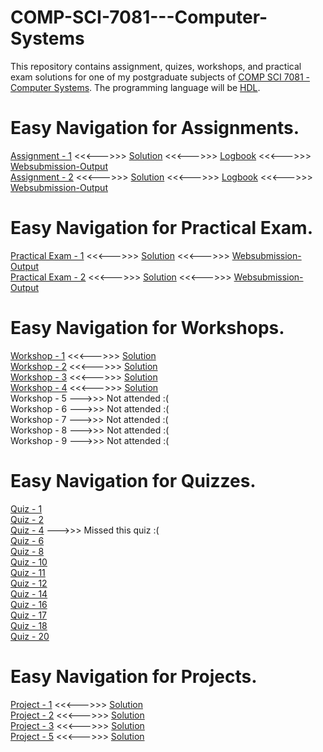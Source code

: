 # COMP-SCI-7081---Computer-Systems  
This repository contains assignment, quizes, workshops, and practical exam solutions for one of my postgraduate subjects of [COMP SCI 7081 - Computer Systems](https://www.adelaide.edu.au/course-outlines/102691/1/sem-2/). The programming language will be [HDL](https://en.wikipedia.org/wiki/Hardware_description_language).  

# Easy Navigation for Assignments.  
[Assignment - 1](https://github.com/Vanditg/COMP-SCI-7081---Computer-Systems/blob/master/Assignment/Assignment%20-%201/Problem/Assignment_1.pdf) <<<--->>> [Solution](https://github.com/Vanditg/COMP-SCI-7081---Computer-Systems/tree/master/Assignment/Assignment%20-%201/Solution) <<<--->>> [Logbook](https://github.com/Vanditg/COMP-SCI-7081---Computer-Systems/blob/master/Assignment/Assignment%20-%201/Logbook/Assignment_1_Logbook.pdf) <<<--->>> [Websubmission-Output](https://github.com/Vanditg/COMP-SCI-7081---Computer-Systems/blob/master/Assignment/Assignment%20-%201/Websubmission_Output/Assignment_1_Web_Submission.pdf)  
[Assignment - 2](https://github.com/Vanditg/COMP-SCI-7081---Computer-Systems/blob/master/Assignment/Assignment%20-%202/Problem/Assignment_2.pdf) <<<--->>> [Solution](https://github.com/Vanditg/COMP-SCI-7081---Computer-Systems/tree/master/Assignment/Assignment%20-%202/Solution) <<<--->>> [Logbook](https://github.com/Vanditg/COMP-SCI-7081---Computer-Systems/blob/master/Assignment/Assignment%20-%202/Logbook/Assignment_2_Logbook.pdf) <<<--->>> [Websubmission-Output](https://github.com/Vanditg/COMP-SCI-7081---Computer-Systems/blob/master/Assignment/Assignment%20-%202/Websubmission_Output/Assignment_2_Websubmission_Output.pdf)  

# Easy Navigation for Practical Exam.  
[Practical Exam - 1](https://github.com/Vanditg/COMP-SCI-7081---Computer-Systems/tree/master/Practical_Exam/Practical_Exam_1/Problem) <<<--->>> [Solution](https://github.com/Vanditg/COMP-SCI-7081---Computer-Systems/tree/master/Practical_Exam/Practical_Exam_1/Solution) <<<--->>> [Websubmission-Output](https://github.com/Vanditg/COMP-SCI-7081---Computer-Systems/tree/master/Practical_Exam/Practical_Exam_1/Websubmission)  
[Practical Exam - 2](https://github.com/Vanditg/COMP-SCI-7081---Computer-Systems/tree/master/Practical_Exam/Practical_Exam_2/Problem) <<<--->>> [Solution](https://github.com/Vanditg/COMP-SCI-7081---Computer-Systems/tree/master/Practical_Exam/Practical_Exam_2/Solution) <<<--->>> [Websubmission-Output](https://github.com/Vanditg/COMP-SCI-7081---Computer-Systems/tree/master/Practical_Exam/Practical_Exam_2/Websubmission)    

# Easy Navigation for Workshops.  
[Workshop - 1](https://github.com/Vanditg/COMP-SCI-7081---Computer-Systems/tree/master/Workshop/Workshop%20-%201/problem) <<<--->>> [Solution](https://github.com/Vanditg/COMP-SCI-7081---Computer-Systems/tree/master/Workshop/Workshop%20-%201)  
[Workshop - 2](https://github.com/Vanditg/COMP-SCI-7081---Computer-Systems/tree/master/Workshop/Workshop%20-%202/Problem) <<<--->>> [Solution](https://github.com/Vanditg/COMP-SCI-7081---Computer-Systems/tree/master/Workshop/Workshop%20-%202)    
[Workshop - 3](https://github.com/Vanditg/COMP-SCI-7081---Computer-Systems/tree/master/Workshop/Workshop%20-%203/Problem) <<<--->>> [Solution](https://github.com/Vanditg/COMP-SCI-7081---Computer-Systems/tree/master/Workshop/Workshop%20-%203)  
[Workshop - 4](https://github.com/Vanditg/COMP-SCI-7081---Computer-Systems/tree/master/Workshop/Workshop%20-%204/Problem) <<<--->>> [Solution](https://github.com/Vanditg/COMP-SCI-7081---Computer-Systems/tree/master/Workshop/Workshop%20-%204)  
Workshop - 5 --->>> Not attended :(    
Workshop - 6 --->>> Not attended :(  
Workshop - 7 --->>> Not attended :(  
Workshop - 8 --->>> Not attended :(  
Workshop - 9 --->>> Not attended :(  

# Easy Navigation for Quizzes.  
[Quiz - 1](https://github.com/Vanditg/COMP-SCI-7081---Computer-Systems/blob/master/Quiz/Quiz%20-%20Lecture%201.pdf)  
[Quiz - 2](https://github.com/Vanditg/COMP-SCI-7081---Computer-Systems/blob/master/Quiz/Quiz%20-%20Lecture%202.pdf)  
[Quiz - 4](https://github.com/Vanditg/COMP-SCI-7081---Computer-Systems) --->>> Missed this quiz :(  
[Quiz - 6](https://github.com/Vanditg/COMP-SCI-7081---Computer-Systems/blob/master/Quiz/Quiz%20-%20Lecture%206.pdf)  
[Quiz - 8](https://github.com/Vanditg/COMP-SCI-7081---Computer-Systems/blob/master/Quiz/Quiz%20-%20Lecture%208.pdf)  
[Quiz - 10](https://github.com/Vanditg/COMP-SCI-7081---Computer-Systems/blob/master/Quiz/Quiz%20-%20Lecture%2010.pdf)  
[Quiz - 11](https://github.com/Vanditg/COMP-SCI-7081---Computer-Systems/blob/master/Quiz/Quiz%20-%20Lecture%2011.pdf)  
[Quiz - 12](https://github.com/Vanditg/COMP-SCI-7081---Computer-Systems/blob/master/Quiz/Quiz%20-%20Lecture%2012.pdf)  
[Quiz - 14](https://github.com/Vanditg/COMP-SCI-7081---Computer-Systems/blob/master/Quiz/Quiz%20-%20Lecture%2014.pdf)  
[Quiz - 16](https://github.com/Vanditg/COMP-SCI-7081---Computer-Systems/blob/master/Quiz/Quiz%20-%20Lecture%2016.pdf)  
[Quiz - 17](https://github.com/Vanditg/COMP-SCI-7081---Computer-Systems/blob/master/Quiz/Quiz%20-%20Lecture%2017.pdf)  
[Quiz - 18](https://github.com/Vanditg/COMP-SCI-7081---Computer-Systems/blob/master/Quiz/Quiz%20-%20Lecture%2018.pdf)  
[Quiz - 20](https://github.com/Vanditg/COMP-SCI-7081---Computer-Systems/blob/master/Quiz/Quiz%20-%20Lecture%2020.pdf)  

# Easy Navigation for Projects.  
[Project - 1](https://github.com/Vanditg/COMP-SCI-7081---Computer-Systems/tree/master/Project/Project%20-%201/Problem) <<<--->>> [Solution](https://github.com/Vanditg/COMP-SCI-7081---Computer-Systems/tree/master/Project/Project%20-%201)  
[Project - 2](https://github.com/Vanditg/COMP-SCI-7081---Computer-Systems/tree/master/Project/Project%20-%202/Problem) <<<--->>> [Solution](https://github.com/Vanditg/COMP-SCI-7081---Computer-Systems/tree/master/Project/Project%20-%202)  
[Project - 3](https://github.com/Vanditg/COMP-SCI-7081---Computer-Systems/tree/master/Project/Project%20-%203/Problem) <<<--->>> [Solution](https://github.com/Vanditg/COMP-SCI-7081---Computer-Systems/tree/master/Project/Project%20-%203)  
[Project - 5](https://github.com/Vanditg/COMP-SCI-7081---Computer-Systems/tree/master/Project/project%20-%205/Problem) <<<--->>> [Solution](https://github.com/Vanditg/COMP-SCI-7081---Computer-Systems/tree/master/Project/project%20-%205)  